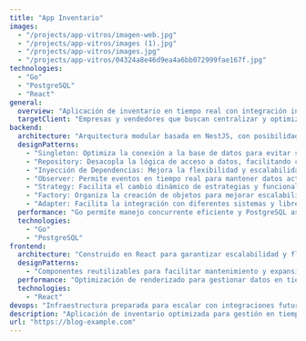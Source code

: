 ```yaml
---
title: "App Inventario"
images:
  - "/projects/app-vitros/imagen-web.jpg"
  - "/projects/app-vitros/images (1).jpg"
  - "/projects/app-vitros/images.jpg"
  - "/projects/app-vitros/04324a8e46d9ea4a6bb072999fae167f.jpg"
technologies:
  - "Go"
  - "PostgreSQL"
  - "React"
general:
  overview: "Aplicación de inventario en tiempo real con integración inicial a Amazon y futura expansión a otras plataformas como Walmart. Ofrece una interfaz intuitiva para monitorear y gestionar productos."
  targetClient: "Empresas y vendedores que buscan centralizar y optimizar la gestión de su inventario en múltiples plataformas de comercio electrónico."
backend:
  architecture: "Arquitectura modular basada en NestJS, con posibilidad de escalar hacia microservicios según necesidades de crecimiento."
  designPatterns:
    - "Singleton: Optimiza la conexión a la base de datos para evitar sobrecarga."
    - "Repository: Desacopla la lógica de acceso a datos, facilitando cambios de base de datos."
    - "Inyección de Dependencias: Mejora la flexibilidad y escalabilidad del sistema."
    - "Observer: Permite eventos en tiempo real para mantener datos actualizados."
    - "Strategy: Facilita el cambio dinámico de estrategias y funcionalidades."
    - "Factory: Organiza la creación de objetos para mejorar escalabilidad."
    - "Adapter: Facilita la integración con diferentes sistemas y librerías."
  performance: "Go permite manejo concurrente eficiente y PostgreSQL asegura integridad y escalabilidad en la gestión de datos."
  technologies:
    - "Go"
    - "PostgreSQL"
frontend:
  architecture: "Construido en React para garantizar escalabilidad y flexibilidad sin necesidad de SEO o SSR avanzado."
  designPatterns:
    - "Componentes reutilizables para facilitar mantenimiento y expansibilidad."
  performance: "Optimización de renderizado para gestionar datos en tiempo real."
  technologies:
    - "React"
devops: "Infraestructura preparada para escalar con integraciones futuras."
description: "Aplicación de inventario optimizada para gestión en tiempo real, con integraciones de plataformas de comercio electrónico."
url: "https://blog-example.com"
---
```

